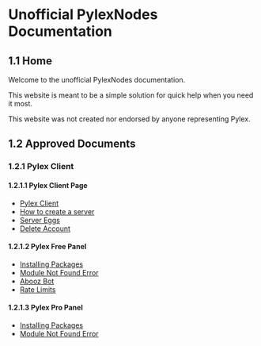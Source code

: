 # Unofficial PylexNodes Documentation

## 1.1 Home
Welcome to the unofficial PylexNodes documentation.

This website is meant to be a simple solution for quick help when you need it most.

This website was not created nor endorsed by anyone representing Pylex.

## 1.2 Approved Documents

### 1.2.1 Pylex Client

#### 1.2.1.1 Pylex Client Page
- [Pylex Client](https://docs.coopr.tech/docs/PylexClient)
- [How to create a server](https://docs.coopr.tech/docs/CreateServer)
- [Server Eggs](https://docs.coopr.tech/docs/Egg)
- [Delete Account](https://docs.coopr.tech/docs/DeleteAccount)

#### 1.2.1.2 Pylex Free Panel
- [Installing Packages](https://docs.coopr.tech/docs/Packages)
- [Module Not Found Error](https://docs.coopr.tech/docs/ModuleNotFound)
- [Abooz Bot](https://docs.coopr.tech/docs/Abooz)
- [Rate Limits](https://docs.coopr.tech/docs/RateLimits)

#### 1.2.1.3 Pylex Pro Panel
- [Installing Packages](https://docs.coopr.tech/docs/Packages)
- [Module Not Found Error](https://docs.coopr.tech/docs/ModuleNotFound)





